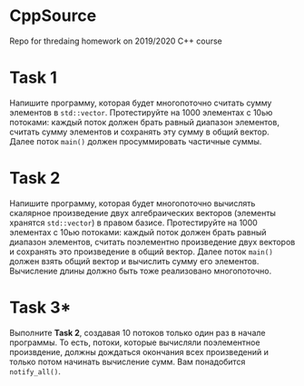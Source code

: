 # CppSource

Repo for thredaing homework on 2019/2020 C++ course

# Task 1

Напишите программу, которая будет многопоточно считать сумму элементов в `std::vector`. Протестируйте на 1000 элементах с 10ью потоками: каждый поток должен брать равный диапазон элементов, считать сумму элементов и сохранять эту сумму в общий вектор. Далее поток `main()` должен просуммировать частичные суммы.

# Task 2

Напишите программу, которая будет многопоточно вычислять скалярное произведение двух алгебраических векторов (элементы хранятся `std::vector`) в правом базисе.  Протестируйте на 1000 элементах с 10ью потоками: каждый поток должен брать равный диапазон элементов, считать поэлементно произведение двух векторов и сохранять это произведение в общий вектор. Далее поток `main()` должен взять общий вектор и вычислить сумму его элементов. Вычисление длины должно быть тоже реализовано многопоточно.

# Task 3*

Выполните **Task 2**, создавая 10 потоков только один раз в начале программы. То есть, потоки, которые вычисляли поэлементное произвдение, должны дождаться окончания всех произведений и только потом начинать вычисление сумм. Вам понадобится `notify_all()`.
